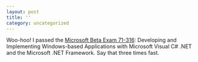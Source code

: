 ```yaml
---
layout: post
title: ''
category: uncategorized
---
```


Woo-hoo!  I passed the <a href="http://www.thecave.com/archive/2002_04_01_archive.asp#75166183">Microsoft Beta Exam 71-316</a>: Developing and Implementing Windows-based Applications with Microsoft Visual C# .NET and the Microsoft .NET Framework.  Say that three times fast.
